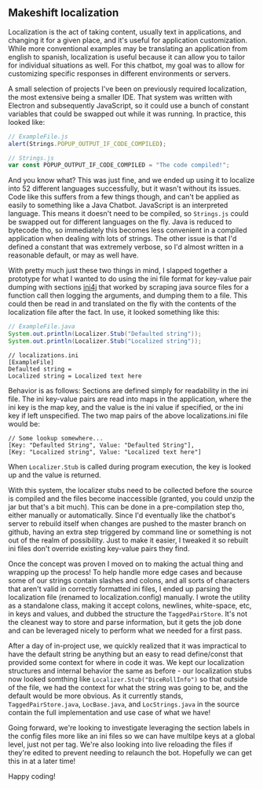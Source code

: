 Makeshift localization
---
Localization is the act of taking content, usually text in applications, and changing it for a given place, and it's useful for application customization. While more conventional examples may be translating an application from english to spanish, localization is useful because it can allow you to tailor for individual situations as well. For this chatbot, my goal was to allow for customizing specific responses in different environments or servers.

A small selection of projects I've been on previously required localization, the most extensive being a smaller IDE. That system was written with Electron and subsequently JavaScript, so it could use a bunch of constant variables that could be swapped out while it was running. In practice, this looked like:

```javascript
// ExampleFile.js
alert(Strings.POPUP_OUTPUT_IF_CODE_COMPILED);
```
```javascript
// Strings.js
var const POPUP_OUTPUT_IF_CODE_COMPILED = "The code compiled!";
```

And you know what? This was just fine, and we ended up using it to localize into 52 different languages successfully, but it wasn't without its issues. Code like this suffers from a few things though, and can't be applied as easily to something like a Java Chatbot. JavaScript is an interpreted language. This means it doesn't need to be compiled, so `Strings.js` could be swapped out for different languages on the fly. Java is reduced to bytecode tho, so immediately this becomes less convenient in a compiled application when dealing with lots of strings. The other issue is that I'd defined a constant that was extremely verbose, so I'd almost written in a reasonable default, or may as well have.

With pretty much just these two things in mind, I slapped together a prototype for what I wanted to do using the ini file format for key-value pair dumping with sections [ini4j](http://ini4j.sourceforge.net/) that worked by scraping java source files for a function call then logging the arguments, and dumping them to a file. This could then be read in and translated on the fly with the contents of the localization file after the fact. In use, it looked something like this:

```java
// ExampleFile.java
System.out.println(Localizer.Stub("Defaulted string"));
System.out.println(Localizer.Stub("Localized string"));
```
```
// localizations.ini
[ExampleFile]
Defaulted string =
Localized string = Localized text here
```

Behavior is as follows: Sections are defined simply for readability in the ini file. The ini key-value pairs are read into maps in the application, where the ini key is the map key, and the value is the ini value if specified, or the ini key if left unspecified. The two map pairs of the above localizations.ini file would be: 

```
// Some lookup somewhere...
[Key: "Defaulted String", Value: "Defaulted String"],
[Key: "Localized string", Value: "Localized text here"]
```

When `Localizer.Stub` is called during program execution, the key is looked up and the value is returned.

With this system, the localizer stubs need to be collected before the source is compiled and the files become inaccessible (granted, you could unzip the jar but that's a bit much). This can be done in a pre-compilation step tho, either manually or automatically. Since I'd eventually like the chatbot's server to rebuild itself when changes are pushed to the master branch on github, having an extra step triggered by command line or something is not out of the realm of possibility. Just to make it easier, I tweaked it so rebuilt ini files don't override existing key-value pairs they find.

Once the concept was proven I moved on to making the actual thing and wrapping up the process! To help handle more edge cases and because some of our strings contain slashes and colons, and all sorts of characters that aren't valid in correctly formatted ini files, I ended up parsing the localization file (renamed to localization.config) manually. I wrote the utility as a standalone class, making it accept colons, newlines, white-space, etc, in keys and values, and dubbed the structure the `TaggedPairStore`. It's not the cleanest way to store and parse information, but it gets the job done and can be leveraged nicely to perform what we needed for a first pass. 

After a day of in-project use, we quickly realized that it was impractical to have the default string be anything but an easy to read define/const that provided some context for where in code it was. We kept our localization structures and internal behavior the same as before - our localization stubs now looked somthing like `Localizer.Stub("DiceRollInfo")` so that outside of the file, we had the context for what the string was going to be, and the default would be more obvious. As it currently stands, `TaggedPairStore.java`, `LocBase.java`, and `LocStrings.java` in the source contain the  full implementation and use case of what we have!

Going forward, we're looking to investigate leveraging the section labels in the config files more like an ini files so we can have multilpe keys at a global level, just not per tag. We're also looking into live reloading the files if they're edited to prevent needing to relaunch the bot. Hopefully we can get this in at a later time! 

Happy coding!
